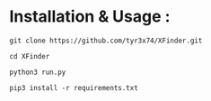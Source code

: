# Installation & Usage :

`git clone https://github.com/tyr3x74/XFinder.git`

`cd XFinder`

`python3 run.py`

`pip3 install -r requirements.txt`
